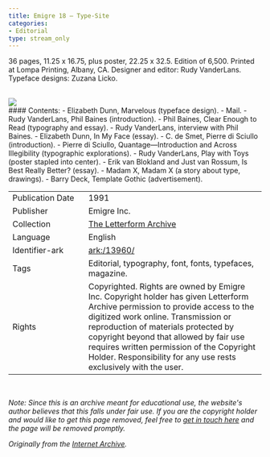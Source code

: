 ```yaml
---
title: Emigre 18 – Type-Site
categories:
- Editorial
type: stream_only
---
```

36 pages, 11.25 x 16.75, plus poster, 22.25 x 32.5. Edition of 6,500. Printed at Lompa Printing, Albany, CA. Designer and editor: Rudy VanderLans. Typeface designs: Zuzana Licko.
<!-- more -->
<br>
<a href="https://archive.org/details/LFAEmigre0018"><img src="https://archive.org/download/LFAEmigre0018/LFA_Emigre_0018_001.jpg "></a>
<br>
#### Contents:
- Elizabeth Dunn, Marvelous (typeface design).
- Mail.
- Rudy VanderLans, Phil Baines (introduction).
- Phil Baines, Clear Enough to Read (typography and essay).
- Rudy VanderLans, interview with Phil Baines.
- Elizabeth Dunn, In My Face (essay).
- C. de Smet, Pierre di Sciullo (introduction).
- Pierre di Sciullo, Quantage—Introduction and Across Illegibility (typographic explorations).
- Rudy VanderLans, Play with Toys (poster stapled into center).
- Erik van Blokland and Just van Rossum, Is Best Really Better? (essay).
- Madam X, Madam X (a story about type, drawings).
- Barry Deck, Template Gothic (advertisement).

<table>
  <tr>
    <td style="width:30%">Publication Date</td>
    <td>1991</td>
  </tr>
  <tr>
    <td style="width:30%">Publisher</td>
    <td>Emigre Inc.</td>
  </tr>
  <tr>
    <td style="width:30%">Collection</td>
    <td><a href="https://letterformarchive.org">The Letterform Archive</a></td>
  </tr>
  <tr>
    <td style="width:30%">Language</td>
    <td>English</td>
  </tr>
  <tr>
    <td style="width:30%">Identifier-ark</td>
    <td><a href="https://archive.org/details/LFAEmigre0018">ark:/13960/</a></td>
  </tr>
  <tr>
    <td style="width:30%">Tags</td>
    <td>Editorial, typography, font, fonts, typefaces, magazine.</td>
  </tr>
  <tr>
    <td style="width:30%">Rights</td>
    <td>Copyrighted. Rights are owned by Emigre Inc. Copyright holder has given Letterform Archive permission to provide access to the digitized work online. Transmission or reproduction of materials protected by copyright beyond that allowed by fair use requires written permission of the Copyright Holder. Responsibility for any use rests exclusively with the user.</td>
  </tr>
</table>
<br>

_Note: Since this is an archive meant for educational use, the website's author believes that this falls under fair use. If you are the copyright holder and would like to get this page removed, feel free to [get in touch here](https://marier.design/about) and the page will be removed promptly._

_Originally from the [Internet Archive](https://archive.org/details/LFAEmigre0018/)._
